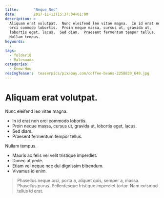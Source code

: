 ```yaml
---
title:       "Neque Nec"
date:        2017-11-13T15:37:04+01:00
description: >
  Aliquam erat volutpat.  Nunc eleifend leo vitae magna.  In id erat non
  orci commodo lobortis.  Proin neque massa, cursus ut, gravida ut,
  lobortis eget, lacus.  Sed diam.  Praesent fermentum tempor tellus.
  Nullam tempus.
keywords:
  -
tags:
  - folder10
  - Malesuada
categories:
  - Know-How
resImgTeaser:  teaserpics/pixabay.com/coffee-beans-2258839_640.jpg
---
```


# Aliquam erat volutpat.

Nunc eleifend leo vitae magna.
* In id erat non orci commodo lobortis.
* Proin neque massa, cursus ut, gravida ut, lobortis eget, lacus.
* Sed diam.
* Praesent fermentum tempor tellus.

Nullam tempus.
-  Mauris ac felis vel velit tristique imperdiet.
-  Donec at pede.
-  Etiam vel neque nec dui dignissim bibendum.
-  Vivamus id enim.

> Phasellus neque orci, porta a, aliquet quis, semper a, massa.
> Phasellus purus.
> Pellentesque tristique imperdiet tortor.
> Nam euismod tellus id erat.
